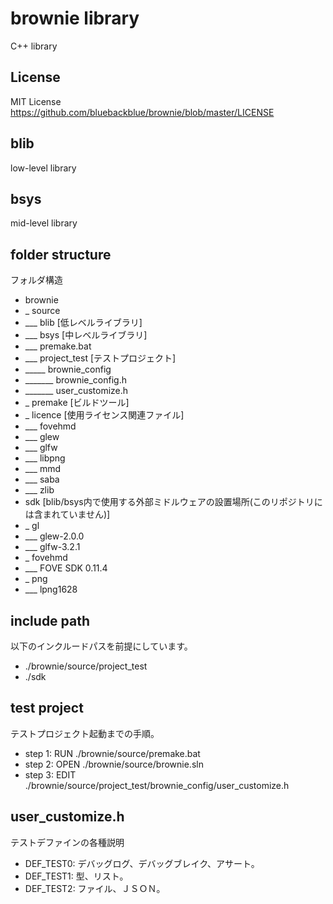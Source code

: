 # brownie library
C++ library

## License
MIT License
https://github.com/bluebackblue/brownie/blob/master/LICENSE

## blib
low-level library

## bsys
mid-level library

## folder structure
フォルダ構造
* brownie
* _ source
* ___ blib [低レベルライブラリ]
* ___ bsys [中レベルライブラリ]
* ___ premake.bat
* ___ project_test [テストプロジェクト]
* _____ brownie_config
* _______ brownie_config.h
* _______ user_customize.h
* _ premake [ビルドツール]
* _ licence [使用ライセンス関連ファイル]
* ___ fovehmd
* ___ glew
* ___ glfw
* ___ libpng
* ___ mmd
* ___ saba
* ___ zlib
* sdk [blib/bsys内で使用する外部ミドルウェアの設置場所(このリポジトリには含まれていません)]
* _ gl
* ___ glew-2.0.0
* ___ glfw-3.2.1
* _ fovehmd
* ___ FOVE SDK 0.11.4
* _ png
* ___ lpng1628

## include path
以下のインクルードパスを前提にしています。
* ./brownie/source/project_test
* ./sdk

## test project
テストプロジェクト起動までの手順。
* step 1: RUN  ./brownie/source/premake.bat
* step 2: OPEN ./brownie/source/brownie.sln
* step 3: EDIT ./brownie/source/project_test/brownie_config/user_customize.h

## user_customize.h
テストデファインの各種説明
* DEF_TEST0: デバッグログ、デバッグブレイク、アサート。
* DEF_TEST1: 型、リスト。
* DEF_TEST2: ファイル、ＪＳＯＮ。
